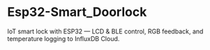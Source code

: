 # Esp32-Smart_Doorlock
IoT smart lock with ESP32 — LCD &amp; BLE control, RGB feedback, and temperature logging to InfluxDB Cloud.
